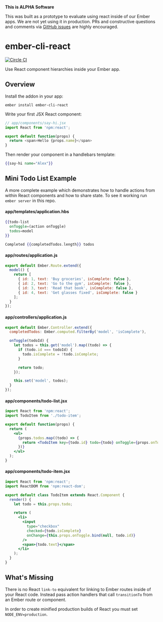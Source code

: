 __This is ALPHA Software__

This was built as a prototype to evaluate using react inside of our Ember apps. We are not yet using it in production. PRs and constructive questions and comments via [GitHub issues](https://github.com/AltSchool/ember-cli-react/issues/new) are highly encouraged.

# ember-cli-react
[![Circle CI](https://circleci.com/gh/AltSchool/ember-cli-react.svg?style=shield&circle-token=2195fac1d00d127511c7c197acca80a078a485a1)](https://circleci.com/gh/AltSchool/ember-cli-react)

Use React component hierarchies inside your Ember app.

## Overview

Install the addon in your app:

```
ember install ember-cli-react
```

Write your first JSX React component:

```javascript
// app/components/say-hi.jsx
import React from 'npm:react';

export default function(props) {
  return <span>Hello {props.name}</span>
}
```

Then render your component in a handlebars template:

```handlebars
{{say-hi name="Alex"}}
```

## Mini Todo List Example

A more complete example which demonstrates how to handle actions from within
React components and how to share state. To see it working run `ember server` in
this repo.


#### app/templates/application.hbs

```handlebars
{{todo-list
  onToggle=(action onToggle)
  todos=model
}}

Completed {{completedTodos.length}} todos
```

#### app/routes/application.js

```javascript
export default Ember.Route.extend({
  model() {
    return [
      { id: 1, text: 'Buy groceries', isComplete: false },
      { id: 2, text: 'Go to the gym', isComplete: false },
      { id: 3, text: 'Read that book', isComplete: false },
      { id: 4, text: 'Get glasses fixed', isComplete: false }
    ];
  }
});
```

#### app/controllers/application.js

```javascript
export default Ember.Controller.extend({
  completedTodos: Ember.computed.filterBy('model', 'isComplete'),

  onToggle(todoId) {
    let todos = this.get('model').map((todo) => {
      if (todo.id === todoId) {
        todo.isComplete = !todo.isComplete;
      }

      return todo;
    });

    this.set('model', todos);
  }
});
```

#### app/components/todo-list.jsx

```jsx
import React from 'npm:react';
import TodoItem from './todo-item';

export default function(props) {
  return (
    <ul>
      {props.todos.map((todo) => {
        return <TodoItem key={todo.id} todo={todo} onToggle={props.onToggle} />
      })}
    </ul>
  );
}
```

#### app/components/todo-item.jsx

```jsx
import React from 'npm:react';
import ReactDOM from 'npm:react-dom';

export default class TodoItem extends React.Component {
  render() {
    let todo = this.props.todo;

    return (
      <li>
        <input
          type="checkbox"
          checked={todo.isComplete}
          onChange={this.props.onToggle.bind(null, todo.id)}
        />
        <span>{todo.text}</span>
      </li>
    );
  }
}
```



## What's Missing

There is no React `link-to` equivalent for linking to Ember routes inside of your React code. Instead pass action handlers that call `transitionTo` from an Ember route or component.

In order to create minified production builds of React you must set `NODE_ENV=production`.

